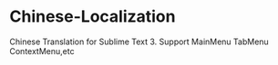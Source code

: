 # Chinese-Localization
Chinese Translation for Sublime Text 3. Support MainMenu TabMenu ContextMenu,etc
